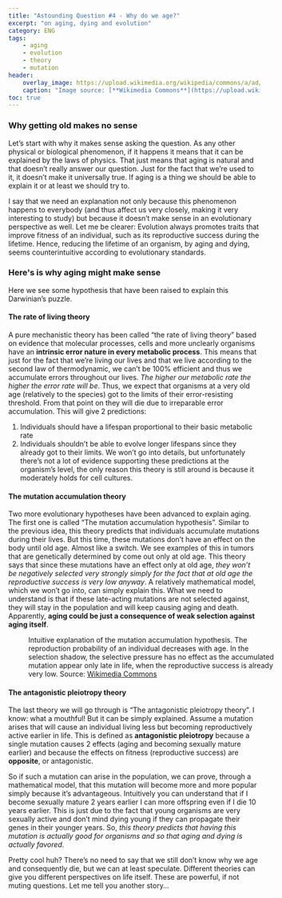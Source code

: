 ```yaml
---
title: "Astounding Question #4 - Why do we age?"
excerpt: "on aging, dying and evolution"
category: ENG
tags:
    - aging
    - evolution
    - theory
    - mutation
header:
    overlay_image: https://upload.wikimedia.org/wikipedia/commons/a/ad/Old_man%2C_Bihar%2C_India%2C_04-2012.jpg
    caption: "Image source: [**Wikimedia Commons**](https://upload.wikimedia.org/wikipedia/commons/a/ad/Old_man%2C_Bihar%2C_India%2C_04-2012.jpg)"
toc: true
---
```

### Why getting old makes no sense
Let’s start with why it makes sense asking the question. As any other physical or biological phenomenon, if it happens it means that it can be explained by the laws of physics. That just means that aging is natural and that doesn’t really answer our question. Just for the fact that we’re used to it, it doesn’t make it universally true. If aging is a thing we should be able to explain it or at least we should try to.

I say that we need an explanation not only because this phenomenon happens to everybody (and thus affect us very closely, making it very interesting to study) but because it doesn’t make sense in an evolutionary perspective as well. Let me be clearer: Evolution always promotes traits that improve fitness of an individual, such as its reproductive success during the lifetime. Hence, reducing the lifetime of an organism, by aging and dying, seems counterintuitive according to evolutionary standards.

### Here's is why aging might make sense
Here we see some hypothesis that have been raised to explain this Darwinian’s puzzle.
#### The rate of living theory
A pure mechanistic theory has been called “the rate of living theory” based on evidence that molecular processes, cells and more unclearly organisms have an **intrinsic error nature in every metabolic process**. This means that just for the fact that we’re living our lives and that we live according to the second law of thermodynamic, we can’t be 100% efficient and thus we accumulate errors throughout our lives. _The higher our metabolic rate the higher the error rate will be_. Thus, we expect that organisms at a very old age (relatively to the species) got to the limits of their error-resisting threshold. From that point on they will die due to irreparable error accumulation. This will give 2 predictions: 
1. Individuals should have a lifespan proportional to their basic metabolic rate
2. Individuals shouldn’t be able to evolve longer lifespans since they already got to their limits. 
We won’t go into details, but unfortunately there’s not a lot of evidence supporting these predictions at the organism’s level, the only reason this theory is still around is because it moderately holds for cell cultures.

#### The mutation accumulation theory
Two more evolutionary hypotheses have been advanced to explain aging. The first one is called “The mutation accumulation hypothesis”. Similar to the previous idea, this theory predicts that individuals accumulate mutations during their lives. But this time, these mutations don’t have an effect on the body until old age. Almost like a switch. We see examples of this in tumors that are genetically determined by come out only at old age. This theory says that since these mutations have an effect only at old age, _they won’t be negatively selected very strongly simply for the fact that at old age the reproductive success is very low anyway_. A relatively mathematical model, which we won’t go into, can simply explain this. What we need to understand is that if these late-acting mutations are not selected against, they will stay in the population and will keep causing aging and death. Apparently, **aging could be just a consequence of weak selection against aging itself**.

<figure style="width: 500px" class="align-center">
        <img src="https://upload.wikimedia.org/wikipedia/commons/thumb/6/6e/Selection_shadow.svg/440px-Selection_shadow.svg.png" alt="">
        <figcaption>Intuitive explanation of the mutation accumulation hypothesis. The reproduction probability of an individual decreases with age. In the selection shadow, the selective pressure has no effect as the accumulated mutation appear only late in life, when the reproductive success is already very low. Source: <a href="https://upload.wikimedia.org/wikipedia/commons/thumb/6/6e/Selection_shadow.svg/440px-Selection_shadow.svg.png">Wikimedia Commons</a></figcaption>
</figure> 

#### The antagonistic pleiotropy theory
The last theory we will go through is “The antagonistic pleiotropy theory”. I know: what a mouthful! But it can be simply explained. Assume a mutation arises that will cause an individual living less but becoming reproductively active earlier in life. This is defined as **antagonistic pleiotropy** because a single mutation causes 2 effects (aging and becoming sexually mature earlier) and because the effects on fitness (reproductive success) are **opposite**, or antagonistic.

So if such a mutation can arise in the population, we can prove, through a mathematical model, that this mutation will become more and more popular simply because it’s advantageous. Intuitively you can understand that if I become sexually mature 2 years earlier I can more offspring even if I die 10 years earlier. This is just due to the fact that young organisms are very sexually active and don’t mind dying young if they can propagate their genes in their younger years. So, _this theory predicts that having this mutation is actually good for organisms and so that aging and dying is actually favored_.

Pretty cool huh? There’s no need to say that we still don’t know why we age and consequently die, but we can at least speculate. Different theories can give you different perspectives on life itself. These are powerful, if not muting questions. Let me tell you another story…